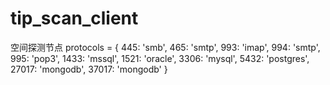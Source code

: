 # tip_scan_client
空间探测节点
protocols = {
    445: 'smb',
    465: 'smtp',
    993: 'imap',
    994: 'smtp',
    995: 'pop3',
    1433: 'mssql',
    1521: 'oracle',
    3306: 'mysql',
    5432: 'postgres',
    27017: 'mongodb',
    37017: 'mongodb'
}


